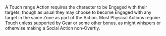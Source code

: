 A Touch range Action requires the character to be Engaged with their targets, though as usual they may choose to become Engaged with any target in the same Zone as part of the Action. Most Physical Actions require Touch unless supported by Gear or some other bonus, as might whispers or otherwise making a Social Action non-Overtly.